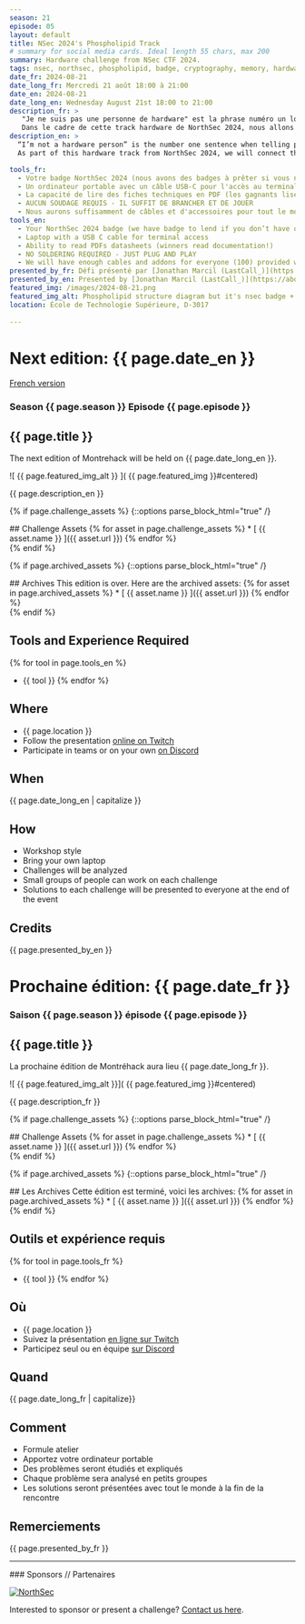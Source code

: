 ```yaml
---
season: 21
episode: 05
layout: default
title: NSec 2024's Phospholipid Track
# summary for social media cards. Ideal length 55 chars, max 200
summary: Hardware challenge from NSec CTF 2024.
tags: nsec, northsec, phospholipid, badge, cryptography, memory, hardware
date_fr: 2024-08-21
date_long_fr: Mercredi 21 août 18:00 à 21:00
date_en: 2024-08-21
date_long_en: Wednesday August 21st 18:00 to 21:00
description_fr: >
   "Je ne suis pas une personne de hardware" est la phrase numéro un lorsque l'on annonce aux gens qu'il y a un défi hardware au programme! Mais devinez quoi? Le défi proposé ce mois-ci est accessible aux débutants, avec suffisamment de contenu pour satisfaire les experts affamés.
   Dans le cadre de cette track hardware de NorthSec 2024, nous allons connecter l'addon Phospholipid au badge NSec, brancher quelques câbles (fournis) et nous attaquer à une mémoire flash W25Q64JV et à un compresseur cryptographique ATECC608B pour récupérer quelques flags.
description_en: >
  “I’m not a hardware person” is the number one sentence when telling people we got a hardware challenge on the menu! But guess what? The challenge proposed this month is beginner-friendly, with enough meat to satisfy the hungry experts.
  As part of this hardware track from NorthSec 2024, we will connect the Phospholipid addon to the hardware badge, plug some (provided) cables and take a jab at a flash memory W25Q64JV and cryptographic compressor ATECC608B to get some flags.

tools_fr:
  - Votre badge NorthSec 2024 (nous avons des badges à prêter si vous n'en avez pas)
  - Un ordinateur portable avec un câble USB-C pour l'accès au terminal
  - La capacité de lire des fiches techniques en PDF (les gagnants lisent la documentation !)
  - AUCUN SOUDAGE REQUIS - IL SUFFIT DE BRANCHER ET DE JOUER
  - Nous aurons suffisamment de câbles et d'accessoires pour tout le monde (100) à condition de se regrouper en équipes de deux.
tools_en:
  - Your NorthSec 2024 badge (we have badge to lend if you don’t have one)
  - Laptop with a USB C cable for terminal access
  - Ability to read PDFs datasheets (winners read documentation!)
  - NO SOLDERING REQUIRED - JUST PLUG AND PLAY
  - We will have enough cables and addons for everyone (100) provided we pair up in teams of two.
presented_by_fr: Défi présenté par [Jonathan Marcil (LastCall_)](https://about.jonathanmarcil.ca/)
presented_by_en: Presented by [Jonathan Marcil (LastCall_)](https://about.jonathanmarcil.ca/)
featured_img: /images/2024-08-21.png
featured_img_alt: Phospholipid structure diagram but it's nsec badge + shitty addon
location: École de Technologie Supérieure, D-3017
  
---
```


# Next edition: {{ page.date_en }}
[French version](#french)

### Season {{ page.season }} Episode {{ page.episode }}

## {{ page.title }}

The next edition of Montrehack will be held on {{ page.date_long_en }}.

![ {{ page.featured_img_alt }} ]( {{ page.featured_img }}#centered)

{{ page.description_en }}

{% if page.challenge_assets %}
{::options parse_block_html="true" /}
<div class="assets">
## Challenge Assets
{% for asset in page.challenge_assets %}
* [ {{ asset.name }} ]({{ asset.url }})
{% endfor %}
</div>
{% endif %}

{% if page.archived_assets %}
{::options parse_block_html="true" /}
<div class="archives">
## Archives
This edition is over. Here are the archived assets:
{% for asset in page.archived_assets %}
* [ {{ asset.name }} ]({{ asset.url }})
{% endfor %}
</div>
{% endif %}

## Tools and Experience Required

{% for tool in page.tools_en %}
* {{ tool }}
{% endfor %}

## Where


* {{ page.location }}
* Follow the presentation [online on Twitch](https://twitch.tv/montrehack/)
* Participate in teams or on your own [on Discord](https://discord.gg/4qfFwPX)

## When

{{ page.date_long_en | capitalize }}

## How

* Workshop style
* Bring your own laptop
* Challenges will be analyzed
* Small groups of people can work on each challenge
* Solutions to each challenge will be presented to everyone at the end of the event

## Credits

{{ page.presented_by_en }}

<a id="french"></a>

# Prochaine édition: {{ page.date_fr }}

### Saison {{ page.season }} épisode {{ page.episode }}

## {{ page.title }}

La prochaine édition de Montréhack aura lieu {{ page.date_long_fr }}.

![ {{ page.featured_img_alt }}]( {{ page.featured_img }}#centered)

{{ page.description_fr }}

{% if page.challenge_assets %}
{::options parse_block_html="true" /}
<div class="assets">
## Challenge Assets
{% for asset in page.challenge_assets %}
* [ {{ asset.name }} ]({{ asset.url }})
{% endfor %}
</div>
{% endif %}

{% if page.archived_assets %}
{::options parse_block_html="true" /}
<div class="archives">
## Les Archives
Cette édition est terminé, voici les archives:
{% for asset in page.archived_assets %}
* [ {{ asset.name }} ]({{ asset.url }})
{% endfor %}
</div>
{% endif %}

## Outils et expérience requis

{% for tool in page.tools_fr %}
* {{ tool }}
{% endfor %}

## Où

* {{ page.location }}
* Suivez la présentation [en ligne sur Twitch](https://twitch.tv/montrehack/)
* Participez seul ou en équipe [sur Discord](https://discord.gg/4qfFwPX)

## Quand

{{ page.date_long_fr | capitalize}}

## Comment

* Formule atelier
* Apportez votre ordinateur portable
* Des problèmes seront étudiés et expliqués
* Chaque problème sera analysé en petits groupes
* Les solutions seront présentées avec tout le monde à la fin de la rencontre

## Remerciements

{{ page.presented_by_fr }}

<hr/>
### Sponsors // Partenaires

[![NorthSec](/images/nsec_logo.png)](https://nsec.io/)

Interested to sponsor or present a challenge? [Contact us here](https://docs.google.com/forms/d/e/1FAIpQLSecc0vfe3pIwMJjIBCYW4G43ZwtagwVESu_qHKnglnBc3R3ww/viewform?usp=sf_link).